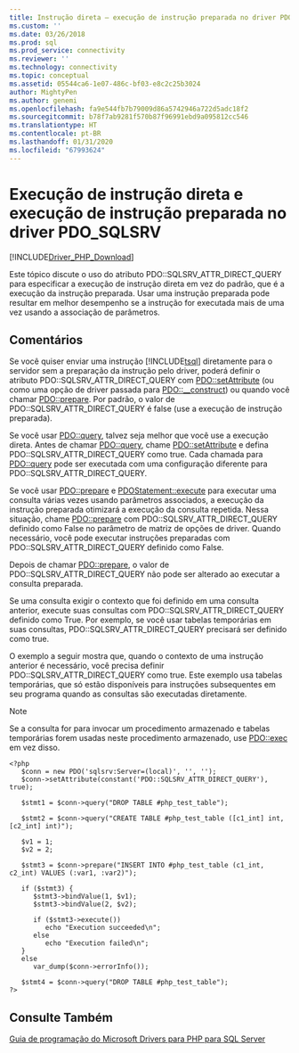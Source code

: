 ```yaml
---
title: Instrução direta – execução de instrução preparada no driver PDO_SQLSRV | Microsoft Docs
ms.custom: ''
ms.date: 03/26/2018
ms.prod: sql
ms.prod_service: connectivity
ms.reviewer: ''
ms.technology: connectivity
ms.topic: conceptual
ms.assetid: 05544ca6-1e07-486c-bf03-e8c2c25b3024
author: MightyPen
ms.author: genemi
ms.openlocfilehash: fa9e544fb7b79009d86a5742946a722d5adc18f2
ms.sourcegitcommit: b78f7ab9281f570b87f96991ebd9a095812cc546
ms.translationtype: HT
ms.contentlocale: pt-BR
ms.lasthandoff: 01/31/2020
ms.locfileid: "67993624"
---
```

# <a name="direct-statement-execution-and-prepared-statement-execution-in-the-pdo_sqlsrv-driver"></a>Execução de instrução direta e execução de instrução preparada no driver PDO_SQLSRV
[!INCLUDE[Driver_PHP_Download](../../includes/driver_php_download.md)]

Este tópico discute o uso do atributo PDO::SQLSRV_ATTR_DIRECT_QUERY para especificar a execução de instrução direta em vez do padrão, que é a execução da instrução preparada. Usar uma instrução preparada pode resultar em melhor desempenho se a instrução for executada mais de uma vez usando a associação de parâmetros.  
  
## <a name="remarks"></a>Comentários  
Se você quiser enviar uma instrução [!INCLUDE[tsql](../../includes/tsql-md.md)] diretamente para o servidor sem a preparação da instrução pelo driver, poderá definir o atributo PDO::SQLSRV_ATTR_DIRECT_QUERY com [PDO::setAttribute](../../connect/php/pdo-setattribute.md) (ou como uma opção de driver passada para [PDO::__construct](../../connect/php/pdo-construct.md)) ou quando você chamar [PDO::prepare](../../connect/php/pdo-prepare.md). Por padrão, o valor de PDO::SQLSRV_ATTR_DIRECT_QUERY é false (use a execução de instrução preparada).  
  
Se você usar [PDO::query](../../connect/php/pdo-query.md), talvez seja melhor que você use a execução direta. Antes de chamar [PDO::query](../../connect/php/pdo-query.md), chame [PDO::setAttribute](../../connect/php/pdo-setattribute.md) e defina PDO::SQLSRV_ATTR_DIRECT_QUERY como true.  Cada chamada para [PDO::query](../../connect/php/pdo-query.md) pode ser executada com uma configuração diferente para PDO::SQLSRV_ATTR_DIRECT_QUERY.  
  
Se você usar [PDO::prepare](../../connect/php/pdo-prepare.md) e [PDOStatement::execute](../../connect/php/pdostatement-execute.md) para executar uma consulta várias vezes usando parâmetros associados, a execução da instrução preparada otimizará a execução da consulta repetida.  Nessa situação, chame [PDO::prepare](../../connect/php/pdo-prepare.md) com PDO::SQLSRV_ATTR_DIRECT_QUERY definido como False no parâmetro de matriz de opções de driver. Quando necessário, você pode executar instruções preparadas com PDO::SQLSRV_ATTR_DIRECT_QUERY definido como False.  
  
Depois de chamar [PDO::prepare](../../connect/php/pdo-prepare.md), o valor de PDO::SQLSRV_ATTR_DIRECT_QUERY não pode ser alterado ao executar a consulta preparada.  
  
Se uma consulta exigir o contexto que foi definido em uma consulta anterior, execute suas consultas com PDO::SQLSRV_ATTR_DIRECT_QUERY definido como True. Por exemplo, se você usar tabelas temporárias em suas consultas, PDO::SQLSRV_ATTR_DIRECT_QUERY precisará ser definido como true.  
  
O exemplo a seguir mostra que, quando o contexto de uma instrução anterior é necessário, você precisa definir PDO::SQLSRV_ATTR_DIRECT_QUERY como true. Este exemplo usa tabelas temporárias, que só estão disponíveis para instruções subsequentes em seu programa quando as consultas são executadas diretamente.  
  
> [!NOTE]
> Se a consulta for para invocar um procedimento armazenado e tabelas temporárias forem usadas neste procedimento armazenado, use [PDO::exec](../../connect/php/pdo-exec.md) em vez disso.

```  
<?php  
   $conn = new PDO('sqlsrv:Server=(local)', '', '');  
   $conn->setAttribute(constant('PDO::SQLSRV_ATTR_DIRECT_QUERY'), true);  
  
   $stmt1 = $conn->query("DROP TABLE #php_test_table");  
  
   $stmt2 = $conn->query("CREATE TABLE #php_test_table ([c1_int] int, [c2_int] int)");  
  
   $v1 = 1;  
   $v2 = 2;  
  
   $stmt3 = $conn->prepare("INSERT INTO #php_test_table (c1_int, c2_int) VALUES (:var1, :var2)");  
  
   if ($stmt3) {  
      $stmt3->bindValue(1, $v1);  
      $stmt3->bindValue(2, $v2);  
  
      if ($stmt3->execute())  
         echo "Execution succeeded\n";       
      else  
         echo "Execution failed\n";  
   }  
   else  
      var_dump($conn->errorInfo());  
  
   $stmt4 = $conn->query("DROP TABLE #php_test_table");  
?>  
```  
  
## <a name="see-also"></a>Consulte Também  
[Guia de programação do Microsoft Drivers para PHP para SQL Server](../../connect/php/programming-guide-for-php-sql-driver.md)
  
